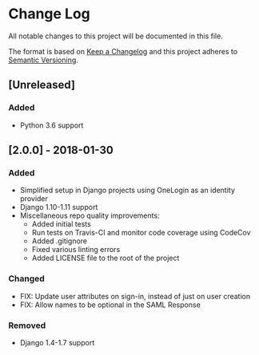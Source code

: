 # Change Log
All notable changes to this project will be documented in this file.

The format is based on [Keep a Changelog](http://keepachangelog.com/)
and this project adheres to [Semantic Versioning](http://semver.org/).

## [Unreleased]

### Added
- Python 3.6 support

## [2.0.0] - 2018-01-30

### Added
- Simplified setup in Django projects using OneLogin as an identity provider
- Django 1.10-1.11 support
- Miscellaneous repo quality improvements:
  - Added initial tests
  - Run tests on Travis-CI and monitor code coverage using CodeCov
  - Added .gitignore
  - Fixed various linting errors
  - Added LICENSE file to the root of the project

### Changed
- FIX: Update user attributes on sign-in, instead of just on user creation
- FIX: Allow names to be optional in the SAML Response

### Removed
- Django 1.4-1.7 support
